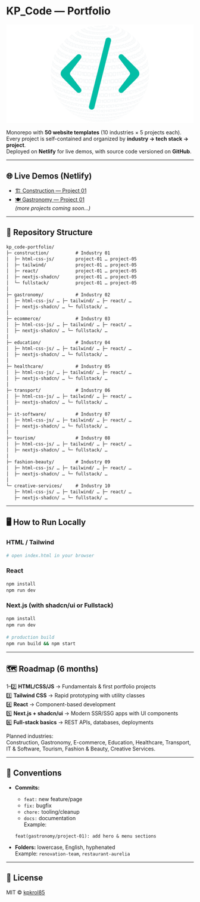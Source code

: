 # KP_Code — Portfolio

![KP Code Logo](assets/LOGO-1200x630.png)

Monorepo with **50 website templates** (10 industries × 5 projects each).  
Every project is self-contained and organized by **industry → tech stack → project**.  
Deployed on **Netlify** for live demos, with source code versioned on **GitHub**.

---

## 🌐 Live Demos (Netlify)

- [🏗 Construction — Project 01](https://construction-project-01.netlify.app)  
- [🍽 Gastronomy — Project 01](https://gastronomy-project-01.netlify.app)  
*(more projects coming soon…)*

---

## 📂 Repository Structure

```
kp_code-portfolio/
├─ construction/          # Industry 01
│  ├─ html-css-js/        project-01 … project-05
│  ├─ tailwind/           project-01 … project-05
│  ├─ react/              project-01 … project-05
│  ├─ nextjs-shadcn/      project-01 … project-05
│  └─ fullstack/          project-01 … project-05
│
├─ gastronomy/            # Industry 02
│  ├─ html-css-js/ … ├─ tailwind/ … ├─ react/ …  
│  ├─ nextjs-shadcn/ … └─ fullstack/ …
│
├─ ecommerce/             # Industry 03
│  ├─ html-css-js/ … ├─ tailwind/ … ├─ react/ …  
│  ├─ nextjs-shadcn/ … └─ fullstack/ …
│
├─ education/             # Industry 04
│  ├─ html-css-js/ … ├─ tailwind/ … ├─ react/ …  
│  ├─ nextjs-shadcn/ … └─ fullstack/ …
│
├─ healthcare/            # Industry 05
│  ├─ html-css-js/ … ├─ tailwind/ … ├─ react/ …  
│  ├─ nextjs-shadcn/ … └─ fullstack/ …
│
├─ transport/             # Industry 06
│  ├─ html-css-js/ … ├─ tailwind/ … ├─ react/ …  
│  ├─ nextjs-shadcn/ … └─ fullstack/ …
│
├─ it-software/           # Industry 07
│  ├─ html-css-js/ … ├─ tailwind/ … ├─ react/ …  
│  ├─ nextjs-shadcn/ … └─ fullstack/ …
│
├─ tourism/               # Industry 08
│  ├─ html-css-js/ … ├─ tailwind/ … ├─ react/ …  
│  ├─ nextjs-shadcn/ … └─ fullstack/ …
│
├─ fashion-beauty/        # Industry 09
│  ├─ html-css-js/ … ├─ tailwind/ … ├─ react/ …  
│  ├─ nextjs-shadcn/ … └─ fullstack/ …
│
└─ creative-services/     # Industry 10
   ├─ html-css-js/ … ├─ tailwind/ … ├─ react/ …  
   ├─ nextjs-shadcn/ … └─ fullstack/ …
```

---

## 🖥 How to Run Locally

### HTML / Tailwind
```bash
# open index.html in your browser
```

### React
```bash
npm install
npm run dev
```

### Next.js (with shadcn/ui or Fullstack)
```bash
npm install
npm run dev

# production build
npm run build && npm start
```

---

## 🗺 Roadmap (6 months)

1–2️⃣ **HTML/CSS/JS** → Fundamentals & first portfolio projects  
3️⃣ **Tailwind CSS** → Rapid prototyping with utility classes  
4️⃣ **React** → Component-based development  
5️⃣ **Next.js + shadcn/ui** → Modern SSR/SSG apps with UI components  
6️⃣ **Full-stack basics** → REST APIs, databases, deployments  

Planned industries:  
Construction, Gastronomy, E-commerce, Education, Healthcare, Transport, IT & Software, Tourism, Fashion & Beauty, Creative Services.

---

## 📏 Conventions

- **Commits:**  
  - `feat:` new feature/page  
  - `fix:` bugfix  
  - `chore:` tooling/cleanup  
  - `docs:` documentation  
  Example:  
  ```
  feat(gastronomy/project-01): add hero & menu sections
  ```

- **Folders:** lowercase, English, hyphenated  
  Example: `renovation-team`, `restaurant-aurelia`

---

## 📜 License

MIT © [kpkrol85](https://github.com/kpkrol85)

